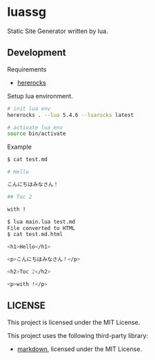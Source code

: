 # luassg

Static Site Generator written by lua.

## Development

Requirements

- [hererocks](https://github.com/luarocks/hererocks)


Setup lua environment.
```bash
# init lua env
hererocks . --lua 5.4.6 --luarocks latest

# activate lua env
source bin/activate
```

Example

```bash
$ cat test.md                                                                                                            22:42:49

# Hello

こんにちはみなさん！

## Toc 2

with !

$ lua main.lua test.md                                                                                                   22:43:18
File converted to HTML
$ cat test.md.html                                                                                                       22:43:31

<h1>Hello</h1>

<p>こんにちはみなさん！</p>

<h2>Toc 2</h2>

<p>with !</p>
```

## LICENSE

This project is licensed under the MIT License.

This project uses the following third-party library:
- [markdown](https://github.com/mpeterv/markdown), licensed under the MIT License.

